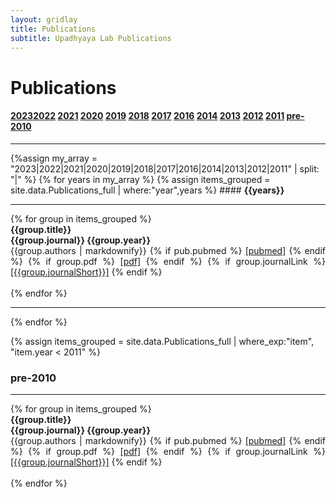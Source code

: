 ```yaml
---
layout: gridlay
title: Publications
subtitle: Upadhyaya Lab Publications
---
```


# **Publications**
#### <strong>[2023](#2023)[2022](#2022) [2021](#2021) [2020](#2020) [2019](#2019) [2018](#2018) [2017](#2017) [2016](#2016) [2014](#2014) [2013](#2013) [2012](#2012) [2011](#2011) [pre-2010](#pre-2010)</strong><br>
<hr>
{%assign my_array = "2023|2022|2021|2020|2019|2018|2017|2016|2014|2013|2012|2011" | split: "|" %}
{% for years in my_array %}
{% assign items_grouped = site.data.Publications_full | where:"year",years %}
#### <strong id = "{{years}}">{{years}}</strong><br>
<hr>
{% for group in items_grouped %}
<!-- The paddingtop and margin-top edits allow anchors to link properly. -->
<div id = "{{group.short}}" class="row" style="padding-top: 60px; margin-top: -60px;">
    <div class="col-sm-8" style="text-align: justify">
    	<strong>{{group.title}}</strong> <br>
    	<strong>{{group.journal}} {{group.year}}</strong> <br>
    	{{group.authors | markdownify}}
        {% if pub.pubmed %}
          <a href= "{{group.pubmed}}">[pubmed]</a>
        {% endif %}
        {% if group.pdf %}
          <a href= "{{group.pdf}}">[pdf]</a>
        {% endif %}
        {% if group.journalLink %}
          <a href= "{{group.journalLink}}">[{{group.journalShort}}]</a>
        {% endif %}
    </div>
</div>
<br>
{% endfor %}
<hr>
{% endfor %}

{% assign items_grouped = site.data.Publications_full | where_exp:"item", "item.year < 2011" %}
### <strong id="pre-2010">pre-2010</strong> <br>
<hr>
{% for group in items_grouped %}
<!-- The paddingtop and margin-top edits allow anchors to link properly. -->
<div id = "{{group.short}}" class="row" style="padding-top: 60px; margin-top: -60px;">
    <div class="col-sm-8" style="text-align: justify">
    	<strong>{{group.title}}</strong> <br>
    	<strong>{{group.journal}} {{group.year}}</strong> <br>
    	{{group.authors | markdownify}}
        {% if pub.pubmed %}
          <a href= "{{group.pubmed}}">[pubmed]</a>
        {% endif %}
        {% if group.pdf %}
          <a href= "{{group.pdf}}">[pdf]</a>
        {% endif %}
        {% if group.journalLink %}
          <a href= "{{group.journalLink}}">[{{group.journalShort}}]</a>
        {% endif %}
    </div>
</div>
<br>
{% endfor %}
